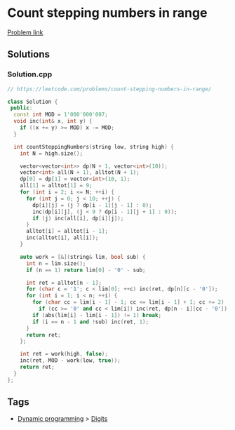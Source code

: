 # Count stepping numbers in range

[Problem link](https://leetcode.com/problems/count-stepping-numbers-in-range/)

## Solutions


### Solution.cpp
```cpp
// https://leetcode.com/problems/count-stepping-numbers-in-range/

class Solution {
 public:
  const int MOD = 1'000'000'007;
  void inc(int& x, int y) {
    if ((x += y) >= MOD) x -= MOD;
  }

  int countSteppingNumbers(string low, string high) {
    int N = high.size();

    vector<vector<int>> dp(N + 1, vector<int>(10));
    vector<int> all(N + 1), alltot(N + 1);
    dp[0] = dp[1] = vector<int>(10, 1);
    all[1] = alltot[1] = 9;
    for (int i = 2; i <= N; ++i) {
      for (int j = 0; j < 10; ++j) {
        dp[i][j] = (j ? dp[i - 1][j - 1] : 0);
        inc(dp[i][j], (j < 9 ? dp[i - 1][j + 1] : 0));
        if (j) inc(all[i], dp[i][j]);
      }
      alltot[i] = alltot[i - 1];
      inc(alltot[i], all[i]);
    }

    auto work = [&](string& lim, bool sub) {
      int n = lim.size();
      if (n == 1) return lim[0] - '0' - sub;

      int ret = alltot[n - 1];
      for (char c = '1'; c < lim[0]; ++c) inc(ret, dp[n][c - '0']);
      for (int i = 1; i < n; ++i) {
        for (char cc = lim[i - 1] - 1; cc <= lim[i - 1] + 1; cc += 2)
          if (cc >= '0' and cc < lim[i]) inc(ret, dp[n - i][cc - '0']);
        if (abs(lim[i] - lim[i - 1]) != 1) break;
        if (i == n - 1 and !sub) inc(ret, 1);
      }
      return ret;
    };

    int ret = work(high, false);
    inc(ret, MOD - work(low, true));
    return ret;
  }
};
```
## Tags

* [Dynamic programming](/README.md#Dynamic_programming) > [Digits](/README.md#Dynamic_programming-Digits)
